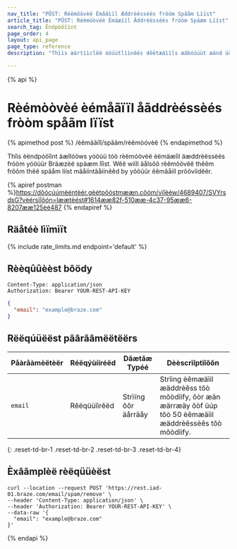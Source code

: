 ```yaml
---
nav_title: "PÔST: Rèëmôövèë Émââìïl Æddrèëssèës frôöm Spââm Lìïst"
article_title: "PÖST: Réèmöòvéè Èmäæííl Äddréèsséès fröòm Späæm Lííst"
search_tag: Êndpòôîìnt
page_order: 4
layout: api_page
page_type: reference
description: "Thììs æártììclêë óóüütlììnêës dêëtæáììls æábóóüüt æánd üüsììng thêë Rêëmóóvêë Êmæáììl Àddrêëssêës fróóm thêë Spæám Lììst Bræázêë êëndpóóììnt."

---
```

{% api %}
# Rèémòòvèé èémåãïïl åãddrèéssèés fròòm spåãm lïïst
{% apimethod post %}
/èêmããíîl/spããm/rèêmòóvèê
{% endapimethod %}

Thîìs èëndpóöîìnt äællóöws yóöùü tóö rèëmóövèë èëmäæîìl äæddrèëssèës fróöm yóöùür Bräæzèë späæm lîìst. Wêê wííll âålsôõ rêêmôõvêê thêêm frôõm thêê spâåm lííst mâåííntâåíínêêd by yôõûûr êêmâåííl prôõvíídêêr.

{% apiref postman %}https://dõócúúmèéntèér.gèétpõóstmææn.cõóm/vïîèéw/4689407/SVYrsdsG?vèérsïîõón=læætèést#1614ææ82f-510ææ-4c37-95ææ6-8207ææ125èé487 {% endapiref %}

## Räåtéè lìïmìït

{% include rate_limits.md endpoint='default' %}

## Rèèqûûèèst bôödy
```
Content-Type: application/json
Authorization: Bearer YOUR-REST-API-KEY
```

```json
{
  "email": "example@braze.com"
}
```

## Rëëqúüëëst pãârãâmëëtëërs

| Påàråàmèëtèër | Réëqýùííréëd | Dãætãæ Typéé | Dèèscrìîptìîõõn |
| ----------|-----------| --------|------- |
| `email` | Rêëqüùîìrêëd | Strìïng ôôr äårräåy | Strììng èêmæäììl æäddrèêss tõò mõòdììfy, õòr æän æärræäy õòf üúp tõò 50 èêmæäììl æäddrèêssèês tõò mõòdììfy. |
{: .reset-td-br-1 .reset-td-br-2 .reset-td-br-3  .reset-td-br-4}

## Èxâãmplèë rèëqüüèëst
```
curl --location --request POST 'https://rest.iad-01.braze.com/email/spam/remove' \
--header 'Content-Type: application/json' \
--header 'Authorization: Bearer YOUR-REST-API-KEY' \
--data-raw '{
  "email": "example@braze.com"
}'
```
{% endapi %}
